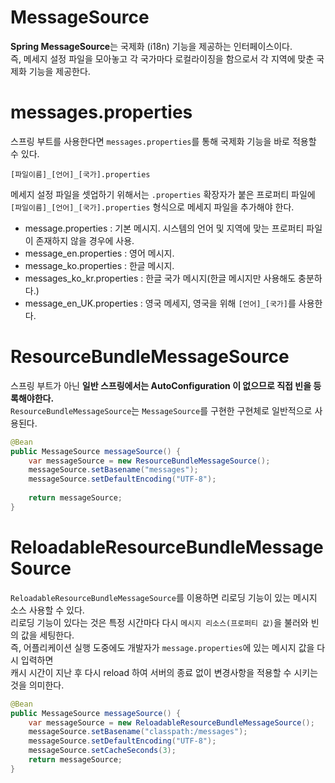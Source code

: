 MessageSource
========================
**Spring MessageSource**는 국제화 (i18n) 기능을 제공하는 인터페이스이다.             
즉, 메세지 설정 파일을 모아놓고 각 국가마다 로컬라이징을 함으로서 각 지역에 맞춘 국제화 기능을 제공한다.         
       
# messages.properties
스프링 부트를 사용한다면 `messages.properties`를 통해 국제화 기능을 바로 적용할 수 있다.   
   
```
[파일이름]_[언어]_[국가].properties
```
      
메세지 설정 파일을 셋업하기 위해서는 `.properties` 확장자가 붙은 프로퍼티 파일에    
`[파일이름]_[언어]_[국가].properties` 형식으로 메세지 파일을 추가해야 한다.    

* message.properties : 기본 메시지. 시스템의 언어 및 지역에 맞는 프로퍼티 파일이 존재하지 않을 경우에 사용.
* message_en.properties : 영어 메시지.
* message_ko.properties : 한글 메시지.
* messages_ko_kr.properties : 한글 국가 메시지(한글 메시지만 사용해도 충분하다.)     
* message_en_UK.properties : 영국 메세지, 영국을 위해 `[언어]_[국가]`를 사용한다.      

# ResourceBundleMessageSource   
스프링 부트가 아닌 **일반 스프링에서는 AutoConfiguration 이 없으므로 직접 빈을 등록해야한다.**         
`ResourceBundleMessageSource`는 `MessageSource`를 구현한 구현체로 일반적으로 사용된다.         
     
```java
@Bean
public MessageSource messageSource() {
    var messageSource = new ResourceBundleMessageSource();
    messageSource.setBasename("messages");
    messageSource.setDefaultEncoding("UTF-8");
 
    return messageSource;
}
```
# ReloadableResourceBundleMessageSource    
`ReloadableResourceBundleMessageSource`를 이용하면 리로딩 기능이 있는 메시지 소스 사용할 수 있다.            
리로딩 기능이 있다는 것은 특정 시간마다 다시 `메시지 리소스(프로퍼티 값)`을 불러와 빈의 값을 세팅한다.                      
즉, 어플리케이션 실행 도중에도 개발자가 `message.properties`에 있는 메시지 값을 다시 입력하면            
캐시 시간이 지난 후 다시 reload 하여 서버의 종료 없이 변경사항을 적용할 수 시키는 것을 의미한다.            
     
```java
@Bean
public MessageSource messageSource() {
    var messageSource = new ReloadableResourceBundleMessageSource();
    messageSource.setBasename("classpath:/messages");
    messageSource.setDefaultEncoding("UTF-8");
    messageSource.setCacheSeconds(3);
    return messageSource;
}
```

